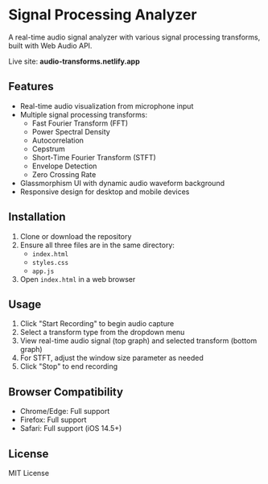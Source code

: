 # Signal Processing Analyzer

A real-time audio signal analyzer with various signal processing transforms, built with Web Audio API.

Live site: **audio-transforms.netlify.app**

## Features

- Real-time audio visualization from microphone input
- Multiple signal processing transforms:
  - Fast Fourier Transform (FFT)
  - Power Spectral Density
  - Autocorrelation
  - Cepstrum
  - Short-Time Fourier Transform (STFT)
  - Envelope Detection
  - Zero Crossing Rate
- Glassmorphism UI with dynamic audio waveform background
- Responsive design for desktop and mobile devices

## Installation

1. Clone or download the repository
2. Ensure all three files are in the same directory:
   - `index.html`
   - `styles.css`
   - `app.js`
3. Open `index.html` in a web browser

## Usage

1. Click "Start Recording" to begin audio capture
2. Select a transform type from the dropdown menu
3. View real-time audio signal (top graph) and selected transform (bottom graph)
4. For STFT, adjust the window size parameter as needed
5. Click "Stop" to end recording

## Browser Compatibility

- Chrome/Edge: Full support
- Firefox: Full support
- Safari: Full support (iOS 14.5+)

## License

MIT License
